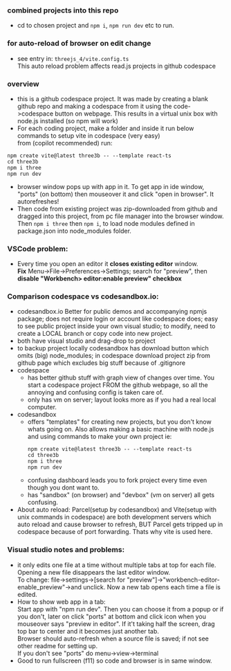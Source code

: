 ### combined projects into this repo  
- cd to chosen project and ```npm i```, ```npm run dev``` etc to run.    

### for auto-reload of browser on edit change
- see entry in:   ```threejs_4/vite.config.ts```  
  This auto reload problem affects read.js projects in github codespace  

### overview  
- this is a github codespace project. It was made by creating a blank github repo and making a codespace from it using the code->codespace button on webpage. This results in a virtual unix box with node.js installed (so npm will work)
- For each coding project, make a folder and inside it run below commands to setup vite in codespace (very easy)  
  from (copilot recommended) run: 
```
npm create vite@latest three3b -- --template react-ts
cd three3b
npm i three
npm run dev
```
- browser window pops up with app in it. To get app in ide window, "ports" (on bottom) then mouseover it and click "open in browser". It autorefreshes! 
- Then code from existing project was zip-downloaded from github and dragged into this project, from pc file manager into the browser window.  Then `npm i three` then `npm i`, to load node modules defined in package.json into node_modules folder.   

### VSCode problem:
- Every time you open an editor it **closes existing editor** window.  
  **Fix** Menu->File->Preferences->Settings; search for "preview", then **disable "Workbench> editor:enable preview" checkbox** 
  
### Comparison codespace vs codesandbox.io:
  - codesandbox.io Better for public demos and accompanying npmjs package; does not require login or account like codespace does; easy to see public project inside your own visual studio; to modify, need to create a LOCAL branch or copy code into new project.  
  - both have visual studio and drag-drop to project
  - to backup project locally codesandbox has download button which omits (big) node_modules; in codespace download project zip from github page which excludes big stuff because of .gitignore   
  - codespace 
    - has better github stuff with graph view of changes over time. You start a codespace project FROM the github webpage, so all the annoying and confusing config is taken care of.     
    - only has vm on server; layout looks more as if you had a real local computer.  
  -  codesandbox  
      - offers "templates" for creating new projects, but you don't know whats going on. Also allows making a basic machine with node.js and using commands to make your own project ie: 
        ```
        npm create vite@latest three3b -- --template react-ts
        cd three3b
        npm i three
        npm run dev
        ```
      - confusing dashboard leads you to fork project every time even though you dont want to.  
      - has "sandbox" (on browser) and "devbox" (vm on server) all gets confusing.  
- About auto reload: Parcel(setup by codesandbox) and Vite(setup with unix commands in codespace) are both development servers which auto reload and cause browser to refresh, BUT Parcel gets tripped up in codespace because of port forwarding. Thats why vite is used here.

### Visual studio notes and problems:
- it only edits one file at a time without multiple tabs at top for each file. Opening a new file disappears the last editor window.    
  To change: file->settings->[search for "preview"]->"workbench-editor-enable_preview"->and unclick.  Now a new tab opens each time a file is edited. 
- How to show web app in a tab:  
  Start app with "npm run dev".  Then you can choose it from a popup or if you don't, later on click "ports" at bottom and click icon when you mouseover says "preview in editor". If it't taking half the screen, drag top bar to center and it becomes just another tab.   
  Browser should auto-refresh when a source file is saved; if not see other readme for setting up.    
  If you don't see "ports" do menu->view->terminal  
- Good to run fullscreen (f11) so code and browser is in same window.


